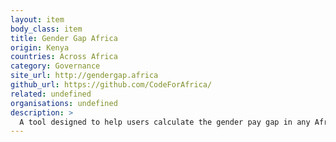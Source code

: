 ```yaml
---
layout: item
body_class: item
title: Gender Gap Africa
origin: Kenya
countries: Across Africa
category: Governance
site_url: http://gendergap.africa
github_url: https://github.com/CodeForAfrica/
related: undefined
organisations: undefined
description: >
  A tool designed to help users calculate the gender pay gap in any African country.
---
```

